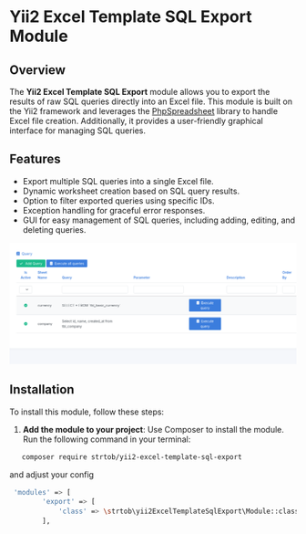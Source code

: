 # Yii2 Excel Template SQL Export Module

## Overview

The **Yii2 Excel Template SQL Export** module allows you to export the results of raw SQL queries directly into an Excel file. This module is built on the Yii2 framework and leverages the [PhpSpreadsheet](https://phpspreadsheet.readthedocs.io/) library to handle Excel file creation. Additionally, it provides a user-friendly graphical interface for managing SQL queries.

## Features

- Export multiple SQL queries into a single Excel file.
- Dynamic worksheet creation based on SQL query results.
- Option to filter exported queries using specific IDs.
- Exception handling for graceful error responses.
- GUI for easy management of SQL queries, including adding, editing, and deleting queries.

![](https://github.com/strtob/yii2-excel-template-sql-export/blob/main/Screenshot.png)

## Installation

To install this module, follow these steps:

1. **Add the module to your project**:
   Use Composer to install the module. Run the following command in your terminal:

```bash
   composer require strtob/yii2-excel-template-sql-export
```
and adjust your config

```bash
 'modules' => [
        'export' => [
            'class' => \strtob\yii2ExcelTemplateSqlExport\Module::class,
        ],
```
